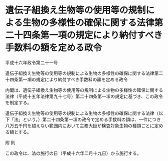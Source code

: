 # 遺伝子組換え生物等の使用等の規制による生物の多様性の確保に関する法律第二十四条第一項の規定により納付すべき手数料の額を定める政令

平成十六年政令第二十一号

遺伝子組換え生物等の使用等の規制による生物の多様性の確保に関する法律第二十四条第一項の規定により納付すべき手数料の額を定める政令

内閣は、遺伝子組換え生物等の使用等の規制による生物の多様性の確保に関する法律（平成十五年法律第九十七号）第二十四条第一項の規定に基づき、この政令を制定する。

遺伝子組換え生物等の使用等の規制による生物の多様性の確保に関する法律（以下「法」という。）第二十四条第一項の政令で定める手数料の額は、一件につき八万五千円を超えない範囲内において主務大臣が検査対象生物の種類ごとに定める額とする。

附 則

この政令は、法の施行の日（平成十六年二月十九日）から施行する。
